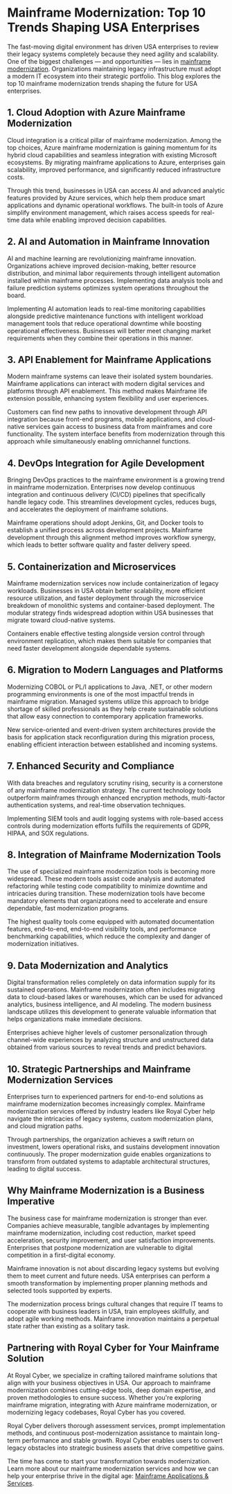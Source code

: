 # Mainframe Modernization: Top 10 Trends Shaping USA Enterprises

The fast-moving digital environment has driven USA enterprises to review their legacy systems completely because they need agility and scalability. One of the biggest challenges — and opportunities — lies in [mainframe modernization](https://www.royalcyber.com/technologies/mainframe-applications-services/). Organizations maintaining legacy infrastructure must adopt a modern IT ecosystem into their strategic portfolio. This blog explores the top 10 mainframe modernization trends shaping the future for USA enterprises.

## 1. Cloud Adoption with Azure Mainframe Modernization

Cloud integration is a critical pillar of mainframe modernization. Among the top choices, Azure mainframe modernization is gaining momentum for its hybrid cloud capabilities and seamless integration with existing Microsoft ecosystems. By migrating mainframe applications to Azure, enterprises gain scalability, improved performance, and significantly reduced infrastructure costs.

Through this trend, businesses in USA can access AI and advanced analytic features provided by Azure services, which help them produce smart applications and dynamic operational workflows. The built-in tools of Azure simplify environment management, which raises access speeds for real-time data while enabling improved decision capabilities.

## 2. AI and Automation in Mainframe Innovation

AI and machine learning are revolutionizing mainframe innovation. Organizations achieve improved decision-making, better resource distribution, and minimal labor requirements through intelligent automation installed within mainframe processes. Implementing data analysis tools and failure prediction systems optimizes system operations throughout the board.

Implementing AI automation leads to real-time monitoring capabilities alongside predictive maintenance functions with intelligent workload management tools that reduce operational downtime while boosting operational effectiveness. Businesses will better meet changing market requirements when they combine their operations in this manner.

## 3. API Enablement for Mainframe Applications

Modern mainframe systems can leave their isolated system boundaries. Mainframe applications can interact with modern digital services and platforms through API enablement. This method makes Mainframe life extension possible, enhancing system flexibility and user experiences.

Customers can find new paths to innovative development through API integration because front-end programs, mobile applications, and cloud-native services gain access to business data from mainframes and core functionality. The system interface benefits from modernization through this approach while simultaneously enabling omnichannel functions.

## 4. DevOps Integration for Agile Development

Bringing DevOps practices to the mainframe environment is a growing trend in mainframe modernization. Enterprises now develop continuous integration and continuous delivery (CI/CD) pipelines that specifically handle legacy code. This streamlines development cycles, reduces bugs, and accelerates the deployment of mainframe solutions.

Mainframe operations should adopt Jenkins, Git, and Docker tools to establish a unified process across development projects. Mainframe development through this alignment method improves workflow synergy, which leads to better software quality and faster delivery speed.

## 5. Containerization and Microservices

Mainframe modernization services now include containerization of legacy workloads. Businesses in USA obtain better scalability, more efficient resource utilization, and faster deployment through the microservice breakdown of monolithic systems and container-based deployment. The modular strategy finds widespread adoption within USA businesses that migrate toward cloud-native systems.

Containers enable effective testing alongside version control through environment replication, which makes them suitable for companies that need faster development alongside dependable systems.

## 6. Migration to Modern Languages and Platforms

Modernizing COBOL or PL/I applications to Java, .NET, or other modern programming environments is one of the most impactful trends in mainframe migration. Managed systems utilize this approach to bridge shortage of skilled professionals as they help create sustainable solutions that allow easy connection to contemporary application frameworks.

New service-oriented and event-driven system architectures provide the basis for application stack reconfiguration during this migration process, enabling efficient interaction between established and incoming systems.

## 7. Enhanced Security and Compliance

With data breaches and regulatory scrutiny rising, security is a cornerstone of any mainframe modernization strategy. The current technology tools outperform mainframes through enhanced encryption methods, multi-factor authentication systems, and real-time observation techniques.

Implementing SIEM tools and audit logging systems with role-based access controls during modernization efforts fulfills the requirements of GDPR, HIPAA, and SOX regulations.

## 8. Integration of Mainframe Modernization Tools

The use of specialized mainframe modernization tools is becoming more widespread. These modern tools assist code analysis and automated refactoring while testing code compatibility to minimize downtime and intricacies during transition. These modernization tools have become mandatory elements that organizations need to accelerate and ensure dependable, fast modernization programs.

The highest quality tools come equipped with automated documentation features, end-to-end, end-to-end visibility tools, and performance benchmarking capabilities, which reduce the complexity and danger of modernization initiatives.

## 9. Data Modernization and Analytics

Digital transformation relies completely on data information supply for its sustained operations. Mainframe modernization often includes migrating data to cloud-based lakes or warehouses, which can be used for advanced analytics, business intelligence, and AI modeling. The modern business landscape utilizes this development to generate valuable information that helps organizations make immediate decisions.

Enterprises achieve higher levels of customer personalization through channel-wide experiences by analyzing structure and unstructured data obtained from various sources to reveal trends and predict behaviors.

## 10. Strategic Partnerships and Mainframe Modernization Services

Enterprises turn to experienced partners for end-to-end solutions as mainframe modernization becomes increasingly complex. Mainframe modernization services offered by industry leaders like Royal Cyber help navigate the intricacies of legacy systems, custom modernization plans, and cloud migration paths.

Through partnerships, the organization achieves a swift return on investment, lowers operational risks, and sustains development innovation continuously. The proper modernization guide enables organizations to transform from outdated systems to adaptable architectural structures, leading to digital success.

## Why Mainframe Modernization is a Business Imperative

The business case for mainframe modernization is stronger than ever. Companies achieve measurable, tangible advantages by implementing mainframe modernization, including cost reduction, market speed acceleration, security improvement, and user satisfaction improvements. Enterprises that postpone modernization are vulnerable to digital competition in a first-digital economy.

Mainframe innovation is not about discarding legacy systems but evolving them to meet current and future needs. USA enterprises can perform a smooth transformation by implementing proper planning methods and selected tools supported by experts.

The modernization process brings cultural changes that require IT teams to cooperate with business leaders in USA, train employees skillfully, and adopt agile working methods. Mainframe innovation maintains a perpetual state rather than existing as a solitary task.

## Partnering with Royal Cyber for Your Mainframe Solution

At Royal Cyber, we specialize in crafting tailored mainframe solutions that align with your business objectives in USA. Our approach to mainframe modernization combines cutting-edge tools, deep domain expertise, and proven methodologies to ensure success. Whether you're exploring mainframe migration, integrating with Azure mainframe modernization, or modernizing legacy codebases, Royal Cyber has you covered.

Royal Cyber delivers thorough assessment services, prompt implementation methods, and continuous post-modernization assistance to maintain long-term performance and stable growth. Royal Cyber enables users to convert legacy obstacles into strategic business assets that drive competitive gains.

The time has come to start your transformation towards modernization. Learn more about our mainframe modernization services and how we can help your enterprise thrive in the digital age: [Mainframe Applications & Services]((https://www.royalcyber.com/technologies/mainframe-applications-services/)).
